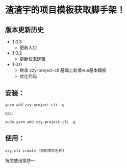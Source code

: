# 渣渣宇的项目模板获取脚手架！

## 版本更新历史
- 1.0.3
  - 更新入口
- 1.0.2
  - 更新获取逻辑
- 1.0.0
  - 继承 zzy-project-cli 基础上新增vue基本模板
  - 优化代码
 ## 安装：
```
yarn add zzy-project-cli -g

mac:

sudo yarn add zzy-project-cli -g
```
## 使用：
```
zzy-cli create [您的项目名称]
```

祝您使用愉快～
